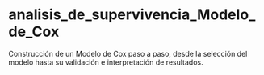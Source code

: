 # analisis_de_supervivencia_Modelo_de_Cox
Construcción de un Modelo de Cox paso a paso, desde la selección del modelo hasta su validación e interpretación de resultados.
